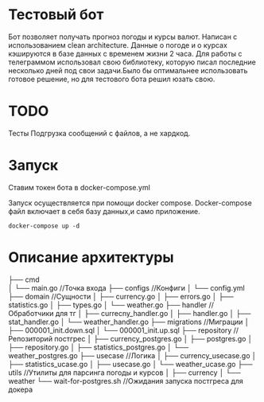 # Тестовый бот
Бот позволяет получать прогноз погоды и курсы валют. Написан с использованием clean architecture.
Данные о погоде и о курсах кэшируются в базе данных с временем жизни 2 часа.
Для работы с телеграммом использовал свою библиотеку, которую писал последние несколько дней под свои задачи.Было бы оптимальнее использовать готовое решение, но для тестового бота решил юзать свою.

# TODO
Тесты
Подгрузка сообщений с файлов, а не хардкод.

# Запуск

Ставим токен бота в docker-compose.yml

Запуск осуществляется при помощи docker compose.
Docker-compose файл включает в себя базу данных,и само приложение.

```
docker-compose up -d
```

# Описание архитектуры

├── cmd                     
│   └── main.go                  //Точка входа
├── configs                      //Конфиги
│   └── config.yml
├── domain                       //Сущности
│   ├── currency.go
│   ├── errors.go
│   ├── statistics.go
│   ├── types.go
│   └── weather.go
├── handler                      //Обработчики для тг
│   ├── currecny_handler.go
│   ├── handler.go
│   ├── stat_handler.go
│   └── weather_handler.go
├── migrations                   //Миграции
│   ├── 000001_init.down.sql
│   └── 000001_init.up.sql
├── repository                   //Репозиторий постгрес
│   ├── currency_postgres.go
│   ├── postgres.go
│   ├── repository.go
│   ├── statistics_postgres.go
│   └── weather_postgres.go
├── usecase                     //Логика
│   ├── currency_usecase.go
│   ├── statistics_ucase.go
│   ├── usecase.go
│   └── weather_ucase.go
├── utils                       //Утилиты для парсинга погоды и курсов
│   ├── currency
│   └── weather
└── wait-for-postgres.sh        //Ожидания запуска постгреса для докера